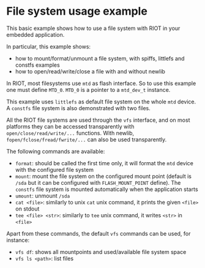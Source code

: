 # File system usage example

This basic example shows how to use a file system with RIOT in your embedded
application.

In particular, this example shows:

- how to mount/format/unmount a file system, with spiffs, littlefs and constfs
  examples
- how to open/read/write/close a file with and without newlib

In RIOT, most filesystems use `mtd` as flash interface. So to use this example
one must define `MTD_0`. `MTD_0` is a pointer to a `mtd_dev_t` instance.

This example uses `littlefs` as default file system on the whole `mtd` device.
A `constfs` file system is also demonstrated with two files.

All the RIOT file systems are used through the `vfs` interface, and on most
platforms they can be accessed transparently with `open/close/read/write/...`
functions.
With newlib, `fopen/fclose/fread/fwrite/...` can also be used transparently.

The following commands are available:

- `format`: should be called the first time only, it will format the `mtd`
  device with the configured file system
- `mount`: mount the file system on the configured mount point (default is
  `/sda` but it can be configured with `FLASH_MOUNT_POINT` define). The
  `constfs` file system is mounted automatically when the application starts
- `umount`: unmount `/sda`
- `cat <file>`: similarly to unix `cat` unix command, it prints the given
  `<file>` on stdout
- `tee <file> <str>`: similarly to `tee` unix command, it writes `<str>` in
  `<file>`

Apart from these commands, the default `vfs` commands can be used, for
instance:

- `vfs df`: shows all mountpoints and used/available file system space
- `vfs ls <path>`: list files
